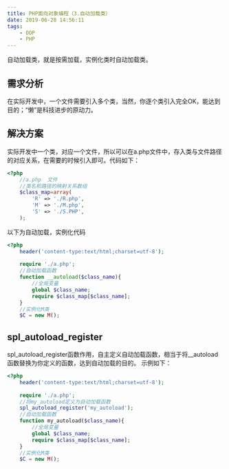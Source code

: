 ```yaml
---
title: PHP面向对象编程（3.自动加载类）
date: 2019-06-28 14:56:11
tags:
    - OOP
    - PHP
---
```

自动加载类，就是按需加载，实例化类时自动加载类。
## 需求分析
在实际开发中，一个文件需要引入多个类，当然，你逐个类引入完全OK，能达到目的；“懒”是科技进步的原动力。

## 解决方案
实际开发中一个类，对应一个文件，所以可以在a.php文件中，存入类与文件路径的对应关系，在需要的时候引入即可。代码如下：
```php
<?php
	//a.php  文件
	//类名和路径的映射关系数组
	$class_map=array(
		'R' => './R.php',
		'M' => './M.php',
		'S' => './S.PHP',
	);
```
以下为自动加载，实例化代码
```php
<?php 
	header('content-type:text/html;charset=utf-8');
	
	require './a.php';
	//自动加载函数
	function __autoload($class_name){
	    //全局变量
		global $class_name;
		require $class_map[$class_name];
	}
	//实例化M类
	$C = new M();
```
## spl_autoload_register
spl_autoload_register函数作用，自主定义自动加载函数，相当于将__autoload函数替换为你定义的函数，达到自动加载的目的。
示例如下：
```php
<?php 
	header('content-type:text/html;charset=utf-8');
	
	require './a.php';
	//将my_autoload定义为自动加载函数
	spl_autoload_register('my_autoload');
	//自动加载函数
	function my_autoload($class_name){
		//全局变量
		global $class_name;
		require $class_map[$class_name];
	}
	//实例化M类
	$C = new M();
```